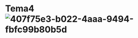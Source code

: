 # Tema4![407f75e3-b022-4aaa-9494-fbfc99b80b5d](https://user-images.githubusercontent.com/93638327/142120998-e2b62f61-8182-4366-8472-5a135082a4f4.jpg)
